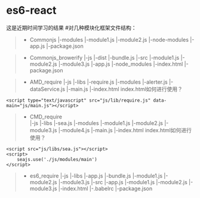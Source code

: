 # es6-react
这是近期时间学习的结果
#对几种模块化框架文件结构：
> * Commonjs 
  |-modules
    |-module1.js
    |-module2.js
  |-node-modules
  |-app.js
  |-package.json
  
> * Commonjs_browerify
  |-js
    |-dist
      |-bundle.js
    |-src
        |-module1.js
        |-module2.js
        |-module3.js
        |-app.js
  |-node_modules
  |-index.html
  |-package.json
  
> * AMD_require
    |-js
      |-libs
        |-require.js
      |-modules
        |-alerter.js
        |-dataService.js
      |-main.js
    |-index.html
 index.html如何进行使用？
 ```
 <script type="text/javascript" src="js/lib/require.js" data-main="js/main.js"></script>
 ```
  
> * CMD_require  
    |-js
      |-libs
        |-sea.js
      |-modules
        |-module1.js
        |-module2.js
        |-module3.js
        |-module4.js
        |-main.js
    |-index.html
index.html如何进行使用？
```
<script src="js/libs/sea.js"></script>
<script>
    seajs.use('./js/modules/main')
</script>
``` 

> * es6_require
    |-js
      |-libs
        |-app.js
        |-bundle.js
        |-module1.js
        |-module2.js
        |-module3.js
      |-src
        |-app.js
        |-module1.js
        |-module2.js
        |-module3.js
    |-index.html
    |-.babelrc
    |-package.json
    
    
